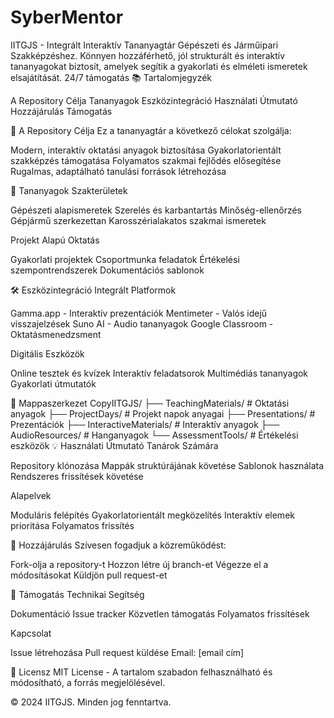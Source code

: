 # SyberMentor
IITGJS - Integrált Interaktív Tananyagtár Gépészeti és Járműipari Szakképzéshez. Könnyen hozzáférhető, jól strukturált és interaktív tananyagokat biztosít, amelyek segítik a gyakorlati és elméleti ismeretek elsajátítását. 24/7 támogatás
📚 Tartalomjegyzék

A Repository Célja
Tananyagok
Eszközintegráció
Használati Útmutató
Hozzájárulás
Támogatás

🎯 A Repository Célja
Ez a tananyagtár a következő célokat szolgálja:

Modern, interaktív oktatási anyagok biztosítása
Gyakorlatorientált szakképzés támogatása
Folyamatos szakmai fejlődés elősegítése
Rugalmas, adaptálható tanulási források létrehozása

📖 Tananyagok
Szakterületek

Gépészeti alapismeretek
Szerelés és karbantartás
Minőség-ellenőrzés
Gépjármű szerkezettan
Karosszérialakatos szakmai ismeretek

Projekt Alapú Oktatás

Gyakorlati projektek
Csoportmunka feladatok
Értékelési szempontrendszerek
Dokumentációs sablonok

🛠 Eszközintegráció
Integrált Platformok

Gamma.app - Interaktív prezentációk
Mentimeter - Valós idejű visszajelzések
Suno AI - Audio tananyagok
Google Classroom - Oktatásmenedzsment

Digitális Eszközök

Online tesztek és kvízek
Interaktív feladatsorok
Multimédiás tananyagok
Gyakorlati útmutatók

📁 Mappaszerkezet
CopyIITGJS/
├── TeachingMaterials/          # Oktatási anyagok
├── ProjectDays/                # Projekt napok anyagai
├── Presentations/             # Prezentációk
├── InteractiveMaterials/      # Interaktív anyagok
├── AudioResources/            # Hanganyagok
└── AssessmentTools/           # Értékelési eszközök
💡 Használati Útmutató
Tanárok Számára

Repository klónozása
Mappák struktúrájának követése
Sablonok használata
Rendszeres frissítések követése

Alapelvek

Moduláris felépítés
Gyakorlatorientált megközelítés
Interaktív elemek prioritása
Folyamatos frissítés

👥 Hozzájárulás
Szívesen fogadjuk a közreműködést:

Fork-olja a repository-t
Hozzon létre új branch-et
Végezze el a módosításokat
Küldjön pull request-et

🔧 Támogatás
Technikai Segítség

Dokumentáció
Issue tracker
Közvetlen támogatás
Folyamatos frissítések

Kapcsolat

Issue létrehozása
Pull request küldése
Email: [email cím]

📜 Licensz
MIT License - A tartalom szabadon felhasználható és módosítható, a forrás megjelölésével.

© 2024 IITGJS. Minden jog fenntartva.
